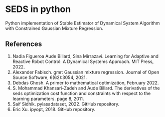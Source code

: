 # SEDS in python
Python implementation of Stable Estimator of Dynamical System Algorithm with Constrained Gaussian Mixture Regression.


## References
1. Nadia Figueroa Aude Billard, Sina Mirrazavi. Learning for Adaptive and Reactive Robot Control: A Dynamical Systems Approach. MIT Press, 2022.
2. Alexander Fabisch. gmr: Gaussian mixture regression. Journal of Open Source Software, 6(62):3054, 2021.
3. Debdas Ghosh. A primer to mathematical optimization, February 2022.
4. S. Mohammad Khansari-Zadeh and Aude Billard. The derivatives of the seds optimization cost function and constraints with respect to the learning parameters. page 8, 2011.
5. Saif Sidhik. pylasadataset, 2022. GitHub repository.
6. Eric Xu. ipyopt, 2018. GitHub repository.
